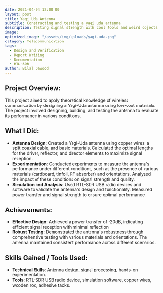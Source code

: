 ```yaml
---
date: 2021-04-04 12:00:00
layout: post
title: Yagi Uda Antenna
subtitle: Constructing and testing a yagi uda antenna
description: Testing signal strength with cool tools and weird objects # Tried to be magicians ended up becoming terrorists.
image: 
optimized_image: "/assets/img/uploads/yagi-uda.png"
category: Telecommunication
tags:
  - Design and Verification
  - Report Writing
  - Documentation
  - RTL-SDR
author: Bilal Dawood
---
```


## Project Overview:
This project aimed to apply theoretical knowledge of wireless communication by designing a Yagi-Uda antenna using low-cost materials. The project involved designing, building, and testing the antenna to evaluate its performance in various conditions.

## What I Did:
- **Antenna Design**: Created a Yagi-Uda antenna using copper wires, a split coaxial cable, and basic materials. Calculated the optimal lengths for the driver, reflector, and director elements to maximize signal reception.
- **Experimentation**: Conducted experiments to measure the antenna's performance under different conditions, such as the presence of various materials (cardboard, tinfoil, RF absorber) and orientations. Analyzed the impact of these conditions on signal strength and quality.
- **Simulation and Analysis**: Used RTL-SDR USB radio devices and software to validate the antenna's design and functionality. Measured power transfer and signal strength to ensure optimal performance.

## Achievements:
- **Effective Design**: Achieved a power transfer of -20dB, indicating efficient signal reception with minimal reflection.
- **Robust Testing**: Demonstrated the antenna's robustness through comprehensive testing with various materials and orientations. The antenna maintained consistent performance across different scenarios.

## Skills Gained / Tools Used:
- **Technical Skills**: Antenna design, signal processing, hands-on experimentation.
- **Tools**: RTL-SDR USB radio device, simulation software, copper wires, wooden rod, adhesive tacks.
